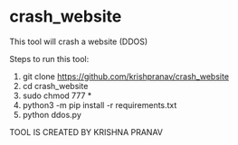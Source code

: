 # crash_website
This tool will crash a website (DDOS)

Steps to run this tool:
   1. git clone https://github.com/krishpranav/crash_website
   2. cd crash_website
   3. sudo chmod 777 *
   4. python3 -m pip install -r requirements.txt
   5. python ddos.py
   
   TOOL IS CREATED BY KRISHNA PRANAV
